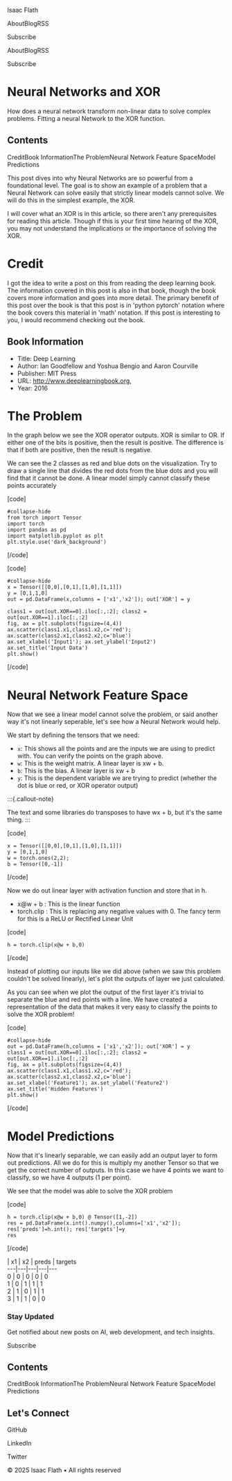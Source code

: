 Isaac Flath

AboutBlogRSS

Subscribe

AboutBlogRSS

Subscribe

# Neural Networks and XOR

How does a neural network transform non-linear data to solve complex problems. Fitting a neural Network to the XOR function.

## Contents

CreditBook InformationThe ProblemNeural Network Feature SpaceModel Predictions

This post dives into why Neural Networks are so powerful from a foundational level. The goal is to show an example of a problem that a Neural Network can solve easily that strictly linear models cannot solve. We will do this in the simplest example, the XOR.

I will cover what an XOR is in this article, so there aren't any prerequisites for reading this article. Though if this is your first time hearing of the XOR, you may not understand the implications or the importance of solving the XOR.

# Credit

I got the idea to write a post on this from reading the deep learning book. The information covered in this post is also in that book, though the book covers more information and goes into more detail. The primary benefit of this post over the book is that this post is in 'python pytorch' notation where the book covers this material in 'math' notation. If this post is interesting to you, I would recommend checking out the book.

## Book Information

  * Title: Deep Learning
  * Author: Ian Goodfellow and Yoshua Bengio and Aaron Courville
  * Publisher: MIT Press
  * URL: http://www.deeplearningbook.org,
  * Year: 2016

# The Problem

In the graph below we see the XOR operator outputs. XOR is similar to OR. If either one of the bits is positive, then the result is positive. The difference is that if both are positive, then the result is negative.

We can see the 2 classes as red and blue dots on the visualization. Try to draw a single line that divides the red dots from the blue dots and you will find that it cannot be done. A linear model simply cannot classify these points accurately

[code]

    #collapse-hide
    from torch import Tensor
    import torch
    import pandas as pd
    import matplotlib.pyplot as plt
    plt.style.use('dark_background')
[/code]

[code]

    #collapse-hide
    x = Tensor([[0,0],[0,1],[1,0],[1,1]])
    y = [0,1,1,0]
    out = pd.DataFrame(x,columns = ['x1','x2']); out['XOR'] = y
    
    class1 = out[out.XOR==0].iloc[:,:2]; class2 = out[out.XOR==1].iloc[:,:2]
    fig, ax = plt.subplots(figsize=(4,4))
    ax.scatter(class1.x1,class1.x2,c='red'); ax.scatter(class2.x1,class2.x2,c='blue')
    ax.set_xlabel('Input1'); ax.set_ylabel('Input2')
    ax.set_title('Input Data')
    plt.show()
[/code]

# Neural Network Feature Space

Now that we see a linear model cannot solve the problem, or said another way it's not linearly seperable, let's see how a Neural Network would help.

We start by defining the tensors that we need:

  * `x`: This shows all the points and are the inputs we are using to predict with. You can verify the points on the graph above.
  * `w`: This is the weight matrix. A linear layer is xw + b.
  * `b`: This is the bias. A linear layer is xw + b
  * `y`: This is the dependent variable we are trying to predict (whether the dot is blue or red, or XOR operator output)

:::{.callout-note}

The text and some libraries do transposes to have wx + b, but it's the same thing. :::

[code]

    x = Tensor([[0,0],[0,1],[1,0],[1,1]])
    y = [0,1,1,0]
    w = torch.ones(2,2); 
    b = Tensor([0,-1])
[/code]

Now we do out linear layer with activation function and store that in h.

  * x@w + b : This is the linear function
  * torch.clip : This is replacing any negative values with 0. The fancy term for this is a ReLU or Rectified Linear Unit

[code]

    h = torch.clip(x@w + b,0)
[/code]

Instead of plotting our inputs like we did above (when we saw this problem couldn't be solved linearly), let's plot the outputs of layer we just calculated.

As you can see when we plot the output of the first layer it's trivial to separate the blue and red points with a line. We have created a representation of the data that makes it very easy to classify the points to solve the XOR problem!

[code]

    #collapse-hide
    out = pd.DataFrame(h,columns = ['x1','x2']); out['XOR'] = y
    class1 = out[out.XOR==0].iloc[:,:2]; class2 = out[out.XOR==1].iloc[:,:2]
    fig, ax = plt.subplots(figsize=(4,4))
    ax.scatter(class1.x1,class1.x2,c='red'); ax.scatter(class2.x1,class2.x2,c='blue')
    ax.set_xlabel('Feature1'); ax.set_ylabel('Feature2')
    ax.set_title('Hidden Features')
    plt.show()
[/code]

# Model Predictions

Now that it's linearly separable, we can easily add an output layer to form out predictions. All we do for this is multiply my another Tensor so that we get the correct number of outputs. In this case we have 4 points we want to classify, so we have 4 outputs (1 per point).

We see that the model was able to solve the XOR problem

[code]

    h = torch.clip(x@w + b,0) @ Tensor([1,-2])
    res = pd.DataFrame(x.int().numpy(),columns=['x1','x2']); res['preds']=h.int(); res['targets']=y
    res
[/code]

| x1 | x2 | preds | targets  
---|---|---|---|---  
0 | 0 | 0 | 0 | 0  
1 | 0 | 1 | 1 | 1  
2 | 1 | 0 | 1 | 1  
3 | 1 | 1 | 0 | 0  
  
### Stay Updated

Get notified about new posts on AI, web development, and tech insights.

Subscribe

## Contents

CreditBook InformationThe ProblemNeural Network Feature SpaceModel Predictions

## Let's Connect

GitHub

LinkedIn

Twitter

© 2025 Isaac Flath • All rights reserved

